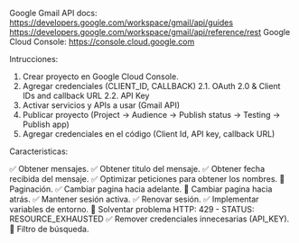 Google Gmail API docs: https://developers.google.com/workspace/gmail/api/guides https://developers.google.com/workspace/gmail/api/reference/rest
Google Cloud Console: https://console.cloud.google.com

Intrucciones:

1. Crear proyecto en Google Cloud Console.
2. Agregar credenciales (CLIENT_ID, CALLBACK)
2.1. OAuth 2.0 & Client IDs and callback URL
2.2. API Key
3. Activar servicios y APIs a usar (Gmail API)
4. Publicar proyecto (Project -> Audience -> Publish status -> Testing -> Publish app)
5. Agregar credenciales en el código (Client Id, API key, callback URL)

Caracteristicas:

:white_check_mark: Obtener mensajes.
:white_check_mark: Obtener titulo del mensaje.
:white_check_mark: Obtener fecha recibida del mensaje.
:white_check_mark: Optimizar peticiones para obtener los nombres.
:white_square_button: Paginación.
    :white_check_mark: Cambiar pagina hacia adelante.
    :white_square_button: Cambiar pagina hacia atrás.
:white_check_mark: Mantener sesión activa.
:white_check_mark: Renovar sesión.
:white_check_mark: Implementar variables de entorno.
:white_square_button: Solventar problema HTTP: 429 - STATUS: RESOURCE_EXHAUSTED
:white_check_mark: Remover credenciales innecesarias (API_KEY).
:white_square_button: Filtro de búsqueda.